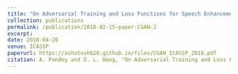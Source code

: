 ```yaml
---
title: "On Adversarial Training and Loss Functions for Speech Enhancement"
collection: publications
permalink: /publication/2018-02-15-paper-CGAN-2
excerpt: 
date: 2018-04-20
venue: ICASSP
paperurl: https://ashutosh620.github.io/files/CGAN_ICASSP_2018.pdf
citation: A. Pandey and D. L. Wang, "On Adversarial Training and Loss Functions for Speech Enhancement", in <i>proceedings of ICASSP</i>, 2018, pp. 5414-5418.
---
```

